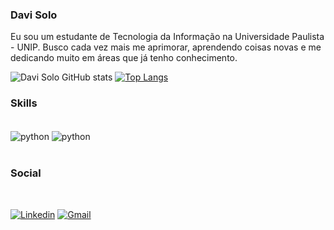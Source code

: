 ### Davi Solo

Eu sou um estudante de Tecnologia da Informação na Universidade Paulista - UNIP. Busco cada vez mais me aprimorar, aprendendo coisas novas e me dedicando muito em áreas que já tenho conhecimento.


![Davi Solo GitHub stats](https://github-readme-stats.vercel.app/api?username=DaviSolo7&show_icons=true&theme=dark)
[![Top Langs](https://github-readme-stats.vercel.app/api/top-langs/?username=DaviSolo7&layout=compact)](https://github.com/Davisolo7/github-readme-stats)

### Skills
<div style="display: inline_block"><br/><img align="center" alt="python" src="https://img.shields.io/badge/Python-3776AB?style=for-the-badge&logo=python&logoColor=white" /> <img align="center" alt="python" src="https://img.shields.io/badge/MySQL-005C84?style=for-the-badge&logo=mysql&logoColor=white" /> </div>

<br>

### Social 
<br>

[![Linkedin](https://img.shields.io/badge/LinkedIn-0077B5?style=for-the-badge&logo=linkedin&logoColor=white)](https://www.linkedin.com/in/davi-solo-5a8861230/)
[![Gmail](https://img.shields.io/badge/Gmail-D14836?style=for-the-badge&logo=gmail&logoColor=white)](davidevbusiness@gmail.com)

